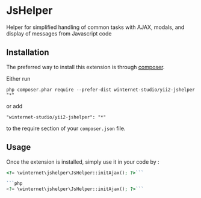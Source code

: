 JsHelper
========
Helper for simplified handling of common tasks with AJAX, modals, and display of messages from Javascript code

Installation
------------

The preferred way to install this extension is through [composer](http://getcomposer.org/download/).

Either run

```
php composer.phar require --prefer-dist winternet-studio/yii2-jshelper "*"
```

or add

```
"winternet-studio/yii2-jshelper": "*"
```

to the require section of your `composer.json` file.


Usage
-----

Once the extension is installed, simply use it in your code by  :

```php
<?= \winternet\jshelper\JsHelper::initAjax(); ?>```

```php
<?= \winternet\jshelper\JsHelper::initAjax(); ?>```
